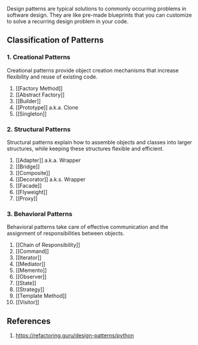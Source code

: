 
Design patterns are typical solutions to commonly occurring problems in software design. They are like pre-made blueprints that you can customize to solve a recurring design problem in your code.


## Classification of Patterns

### 1. Creational Patterns

Creational patterns provide object creation mechanisms that increase flexibility and reuse of existing code.

1) [[Factory Method]]
2) [[Abstract Factory]]
3) [[Builder]]
4) [[Prototype]] a.k.a. Clone
5) [[Singleton]]

### 2. Structural Patterns
Structural patterns explain how to assemble objects and classes into larger structures, while keeping these structures flexible and efficient.

1) [[Adapter]] a.k.a. Wrapper
2) [[Bridge]]
3) [[Composite]]
4) [[Decorator]] a.k.s. Wrapper
5) [[Facade]]
6) [[Flyweight]]
7) [[Proxy]]


### 3. Behavioral Patterns
Behavioral patterns take care of effective communication and the assignment of responsibilities between objects.

1) [[Chain of Responsibility]]
2) [[Command]]
3) [[Iterator]]
4) [[Mediator]]
5) [[Memento]]
6) [[Observer]]
7) [[State]]
8) [[Strategy]]
9) [[Template Method]]
10) [[Visitor]]




## References
1. https://refactoring.guru/design-patterns/python